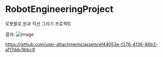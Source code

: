 # RobotEngineeringProject
로봇팔로 원과 직선 그리기 프로젝트 

결과:
![image](https://github.com/user-attachments/assets/79878e15-c6a2-4a3c-87f7-2de8ffdb668a)



https://github.com/user-attachments/assets/ef44053e-f276-4136-86b3-af17ddc9bbc9

